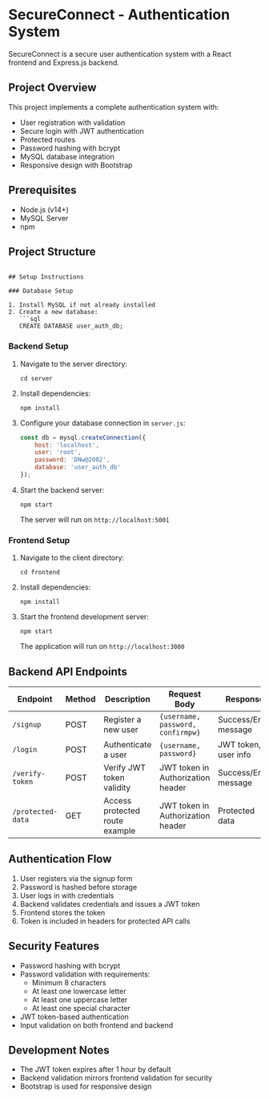 
 # SecureConnect - Authentication System

SecureConnect is a secure user authentication system with a React frontend and Express.js backend.

## Project Overview

This project implements a complete authentication system with:
- User registration with validation
- Secure login with JWT authentication
- Protected routes
- Password hashing with bcrypt
- MySQL database integration
- Responsive design with Bootstrap

## Prerequisites

- Node.js (v14+)
- MySQL Server
- npm

## Project Structure
```

## Setup Instructions

### Database Setup

1. Install MySQL if not already installed
2. Create a new database:
   ```sql
   CREATE DATABASE user_auth_db;
   ```

### Backend Setup

1. Navigate to the server directory:
   ```
   cd server
   ```

2. Install dependencies:
   ```
   npm install
   ```

3. Configure your database connection in `server.js`:
   ```javascript
   const db = mysql.createConnection({
       host: 'localhost',
       user: 'root',
       password: 'DNw@2002',
       database: 'user_auth_db'
   });
   ```

4. Start the backend server:
   ```
   npm start
   ```

   The server will run on `http://localhost:5001`

### Frontend Setup

1. Navigate to the client directory:
   ```
   cd frontend
   ```

2. Install dependencies:
   ```
   npm install
   ```

3. Start the frontend development server:
   ```
   npm start
   ```

   The application will run on `http://localhost:3000`

## Backend API Endpoints

| Endpoint         | Method | Description                            | Request Body                                         | Response                                            |
|------------------|--------|----------------------------------------|------------------------------------------------------|-----------------------------------------------------|
| `/signup`        | POST   | Register a new user                    | `{username, password, confirmpw}`                     | Success/Error message                               |
| `/login`         | POST   | Authenticate a user                    | `{username, password}`                                | JWT token, user info                                |
| `/verify-token`  | POST   | Verify JWT token validity              | JWT token in Authorization header                     | Success/Error message                               |
| `/protected-data`| GET    | Access protected route example         | JWT token in Authorization header                     | Protected data                                      |

## Authentication Flow

1. User registers via the signup form
2. Password is hashed before storage
3. User logs in with credentials
4. Backend validates credentials and issues a JWT token
5. Frontend stores the token
6. Token is included in headers for protected API calls

## Security Features

- Password hashing with bcrypt
- Password validation with requirements:
  - Minimum 8 characters
  - At least one lowercase letter
  - At least one uppercase letter
  - At least one special character
- JWT token-based authentication
- Input validation on both frontend and backend

## Development Notes

- The JWT token expires after 1 hour by default
- Backend validation mirrors frontend validation for security
- Bootstrap is used for responsive design

